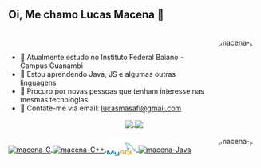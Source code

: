 ## Oi, Me chamo Lucas Macena 👻

<div style="display: inline_block"><br>
  <img align="right" alt="macena-pic" height="150" style="border-radius:50px;" src="https://c.tenor.com/H1zHZsrgi-0AAAAd/hxh-killua.gif">
</div>

##
- 🔭 Atualmente estudo no Instituto Federal Baiano - Campus Guanambi
- 🌱 Estou aprendendo Java, JS e algumas outras linguagens
- 👯 Procuro por novas pessoas que tenham interesse nas mesmas tecnologias
- 💬 Contate-me via email: lucasmasafi@gmail.com

<div align="center">
  <a href="https://github.com/Lucas-MSF">
  <img align="center" height="180em" src="https://github-readme-stats.vercel.app/api?username=Lucas-MSF&theme=radical"/>
  <img align="center" height="180em" src="https://github-readme-stats.vercel.app/api/top-langs/?username=Lucas-MSF&layout=demo&theme=radical"/>
</div>
 
  <div style="display: inline_block" ><br>
   <img align="center" alt="macena-C" height="50" width="60" border-radius="10px" src="https://cdn.jsdelivr.net/gh/devicons/devicon/icons/c/c-original.svg">
  <img align="center" alt="macena-C++" height="50" width="60" src="https://cdn.jsdelivr.net/gh/devicons/devicon/icons/cplusplus/cplusplus-original.svg">
  <img align="center" alt="macena-MySQL" height="50" width="60" src="https://github.com/devicons/devicon/blob/master/icons/mysql/mysql-original-wordmark.svg">
   <img align="center" alt="macena-Java" height="50" width="60" src="https://cdn.jsdelivr.net/gh/devicons/devicon/icons/java/java-plain.svg">
  <img align="right" alt="macena-pic" height="150" style="border-radius:50px;" src="https://c.tenor.com/A0bKC8wv2icAAAAi/pepe-driving-pepe-cool.gif">
</div>



 
